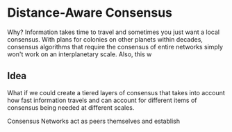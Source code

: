 # Distance-Aware Consensus

Why? Information takes time to travel and sometimes you just want a local consensus. With plans for colonies on other planets within decades, consensus algorithms that require the consensus of entire networks simply won't work on an interplanetary scale. Also, this w

## Idea

What if we could create a tiered layers of consensus that takes into account how fast information travels and can account for different items of consensus being needed at different scales.


Consensus Networks act as peers themselves and establish 